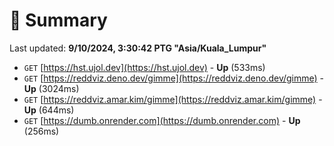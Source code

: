 # 📖 Summary
Last updated: **9/10/2024, 3:30:42 PTG "Asia/Kuala_Lumpur"**

- `GET` [https://hst.ujol.dev](https://hst.ujol.dev) - **Up** (533ms)
- `GET` [https://reddviz.deno.dev/gimme](https://reddviz.deno.dev/gimme) - **Up** (3024ms)
- `GET` [https://reddviz.amar.kim/gimme](https://reddviz.amar.kim/gimme) - **Up** (644ms)
- `GET` [https://dumb.onrender.com](https://dumb.onrender.com) - **Up** (256ms)
